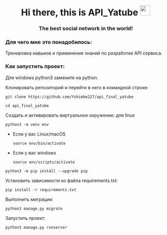 
<h1 align="center">Hi there, this is <a  target="_blank">API_Yatube</a> 
<img src="https://github.com/blackcater/blackcater/raw/main/images/Hi.gif" height="32"/></h1>
<h3 align="center">The best social network in the world!</h3>

### Для чего мне это понадобилось:
Тренировка навыков и применение знаний по разработке API сервиса.

### Как запустить проект:
Для windows python3 замените на python.

Клонировать репозиторий и перейти в него в командной строке:

```
git clone https://github.com/Yohimbe227/api_final_yatube
```

```
cd api_final_yatube
```

Cоздать и активировать виртуальное окружение:
для linux

```
python3 -m venv env 
```

* Если у вас Linux/macOS

    ```
    source env/bin/activate
    ```

* Если у вас windows

    ```
    source env/scripts/activate
    ```

```
python3 -m pip install --upgrade pip
```

Установить зависимости из файла requirements.txt:

```
pip install -r requirements.txt
```

Выполнить миграции:

```
python3 manage.py migrate
```

Запустить проект:

```
python3 manage.py runserver
```

